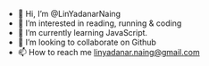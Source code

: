 - 👋 Hi, I’m @LinYadanarNaing
- 👀 I’m interested in reading, running & coding
- 🌱 I’m currently learning JavaScript.
- 💞️ I’m looking to collaborate on Github
- 📫 How to reach me linyadanar.naing@gmail.com

<!---
LinYadanarNaing/LinYadanarNaing is a ✨ special ✨ repository because its `README.md` (this file) appears on your GitHub profile.
You can click the Preview link to take a look at your changes.
--->
